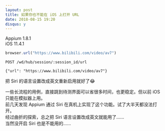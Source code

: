 ```yaml
---
layout: post
title: 如果你也不能在 iOS 上打开 URL
date: 2018-08-15 19:20
disqus: y
---
```


Appium 1.8.1  
iOS 11.4.1  

```javascript
browser.url("https://www.bilibili.com/video/av7")
```

```
POST /wd/hub/session/:session_id/url

{"url": "https://www.bilibili.com/video/av7"}
```

把 Siri 的语言设置改成英文重新启用就好了:joy:   

一些长流程的用例，直接跳到待测界面可以省很多时间，也更稳定。但以前 iOS 只能在模拟器上用。  
前几天发现 Appium 通过 Siri 在真机上实现了这个功能。试了大半天都没法打开。  
经过曲折的探索，总之把 Siri 语言设置改成英文就能用了……  
当然没开启 Siri 也是不能用的……  

